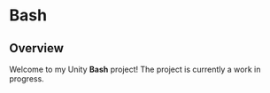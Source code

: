 # Bash

## Overview
Welcome to my Unity **Bash** project! The project is currently a work in progress.